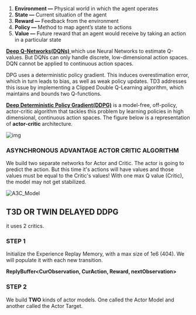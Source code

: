 
1. **Environment —** Physical world in which the agent operates
2. **State —** Current situation of the agent
3. **Reward —** Feedback from the environment
4. **Policy —** Method to map agent’s state to actions
5. **Value —** Future reward that an agent would receive by taking an action in a particular state

[**Deep Q-Networks(DQNs)** ](https://deepmind.com/research/dqn/)which use Neural Networks to estimate Q-values. But DQNs can only handle discrete, low-dimensional action spaces. DQN cannot be applied to continuous action spaces. 

DPG uses a deterministic policy gradient. This induces overestimation error, which in turn leads to bias, as well as weak policy updates. TD3 addresses this issue by implementing a Clipped Double Q-Learning algorithm, which maintains and bounds two Q-functions.

[**Deep Deterministic Policy Gradient(DDPG)**](https://arxiv.org/abs/1509.02971) is a model-free, off-policy, actor-critic algorithm that tackles this problem by learning policies in high dimensional, continuous action spaces. The figure below is a representation of **actor-critic** architecture.

![img](https://miro.medium.com/max/1842/1*azzV78wFkRq9ePrzGnvf5Q.png)


### ASYNCHRONOUS ADVANTAGE ACTOR CRITIC ALGORITHM  

We build two separate networks for Actor and Critic. The actor is going to predict the action. But this time it's actions will have values and those values must be equal to the Critic's values! 
With one max Q value (Critic), the model may not get stabilized.

![A3C_Model](https://github.com/krishnagorrepati/DeepLearningProjects/blob/master/img10.png)

##  **T3D OR TWIN DELAYED DDPG** 

it uses 2 critics.

###  **STEP 1**  

Initialize the Experience Replay Memory, with a  max size of 1e6 (404). We will populate it with each new transition.

**ReplyBuffer<CurObservation,  CurAction,  Reward, nextObservation>**

 

### **STEP 2**



We build **TWO** kinds of actor models. One called the Actor Model and another called the Actor Target.

